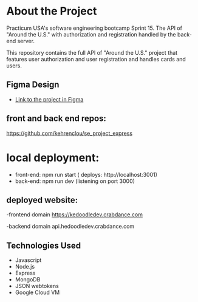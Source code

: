 # About the Project
Practicum USA's software engineering bootcamp Sprint 15.
The API of "Around the U.S." with authorization and registration handled by the back-end server.

This repository contains the full API of "Around the U.S." project that features user authorization and user registration and handles cards and users. 

## Figma Design

- [Link to the project in Figma](https://www.figma.com/file/SurN1jaeEQIhuZEDMhmWWf/Sprint-4-Around-The-U.S.-desktop-mobile?node-id=0%3A1)

## front and back end repos:

https://github.com/kehrenclou/se_project_express

# local deployment:
- front-end: npm run start ( deploys: http://localhost:3001)
- back-end: npm run dev (listening on port 3000)
## deployed website:
-frontend domain
https://kedoodledev.crabdance.com

-backend domain
api.hedoodledev.crabdance.com

## Technologies Used
- Javascript
- Node.js
- Express
- MongoDB
- JSON webtokens
- Google Cloud VM



